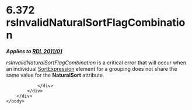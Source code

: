 <html dir="LTR" xmlns:mshelp="http://msdn.microsoft.com/mshelp" xmlns:ddue="http://ddue.schemas.microsoft.com/authoring/2003/5" xmlns:xlink="http://www.w3.org/1999/xlink" xmlns:tool="http://www.microsoft.com/tooltip">
    <head>
        <meta http-equiv="Content-Type" content="text/html; CHARSET=utf-8"></meta>
        <meta name="save" content="history"></meta>
        <title>6.372 rsInvalidNaturalSortFlagCombination</title>
        <xml>
            <mshelp:toctitle title="6.372 rsInvalidNaturalSortFlagCombination"></mshelp:toctitle>
            <mshelp:rltitle title="[MS-RDL]: rsInvalidNaturalSortFlagCombination"></mshelp:rltitle>
            <mshelp:keyword index="A" term="27e61d3d-dab4-44c3-8248-15a7fa655a99"></mshelp:keyword>
            <mshelp:attr name="DCSext.ContentType" value="open specification"></mshelp:attr>
            <mshelp:attr name="AssetID" value="27e61d3d-dab4-44c3-8248-15a7fa655a99"></mshelp:attr>
            <mshelp:attr name="TopicType" value="kbRef"></mshelp:attr>
            <mshelp:attr name="DCSext.Title" value="[MS-RDL]: rsInvalidNaturalSortFlagCombination" />
        </xml>
    </head>
    <body>
        <div id="header">
            <h1 class="heading">6.372 rsInvalidNaturalSortFlagCombination</h1>
        </div>
        <div id="mainSection">
            <div id="mainBody">
                <div id="allHistory" class="saveHistory"></div>
                <div id="sectionSection0" class="section" name="collapseableSection">
                    

<p><b><i>Applies to </i></b><a href="bf2bab1a-b608-4bcc-b718-1cc1baa9579c.md"><b><i>RDL 2011/01</i></b></a></p>

<p><i>rsInvalidNaturalSortFlagCombination</i> is a critical
error that will occur when an individual <a href="795f5226-3b10-45cb-b7b5-8b42c5973165.md">SortExpression</a> element for
a grouping does not share the same value for the <b>NaturalSort</b> attribute.</p>


                </div>
            </div>
        </div>
    </body>
</html>